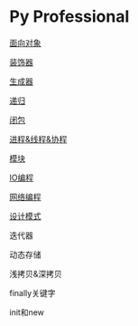 # Py Professional

[面向对象](Py%20Professional%20e3398d0272034f4e9588f3d153169850/%E9%9D%A2%E5%90%91%E5%AF%B9%E8%B1%A1%207f5f6f4858f948e0918ce70603f2db53.md)

[装饰器](Py%20Professional%20e3398d0272034f4e9588f3d153169850/%E8%A3%85%E9%A5%B0%E5%99%A8%2046e861cdd74d4a0082f404f2329db593.md)

[生成器](Py%20Professional%20e3398d0272034f4e9588f3d153169850/%E7%94%9F%E6%88%90%E5%99%A8%2010e9a08caa83473a80f97748077c3b66.md)

[递归](Py%20Professional%20e3398d0272034f4e9588f3d153169850/%E9%80%92%E5%BD%92%20bc2f70de7d5a4c00bda04b8823deccff.md)

[闭包](Py%20Professional%20e3398d0272034f4e9588f3d153169850/%E9%97%AD%E5%8C%85%20661748d2d0244a29be8eeab007ecab9b.md)

[进程&线程&协程](Py%20Professional%20e3398d0272034f4e9588f3d153169850/%E8%BF%9B%E7%A8%8B&%E7%BA%BF%E7%A8%8B&%E5%8D%8F%E7%A8%8B%2027605669fc6e4b5b9d106216a7e02feb.md)

[模块](Py%20Professional%20e3398d0272034f4e9588f3d153169850/%E6%A8%A1%E5%9D%97%20147014a42f4a4230baa86eebb086acde.md)

[IO编程](Py%20Professional%20e3398d0272034f4e9588f3d153169850/IO%E7%BC%96%E7%A8%8B%2034e5be23a5a840a5abd576ca035ee60e.md)

[网络编程](Py%20Professional%20e3398d0272034f4e9588f3d153169850/%E7%BD%91%E7%BB%9C%E7%BC%96%E7%A8%8B%2047cd1d26461b438bb1e8fa7f29dac0b8.md)

[设计模式](Py%20Professional%20e3398d0272034f4e9588f3d153169850/%E8%AE%BE%E8%AE%A1%E6%A8%A1%E5%BC%8F%202fa71368be7a4953811f59250f14383a.md)

迭代器

动态存储

浅拷贝&深拷贝

finally关键字

init和new